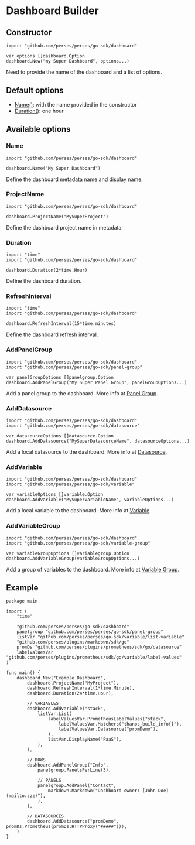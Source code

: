 # Dashboard Builder

## Constructor

```golang
import "github.com/perses/perses/go-sdk/dashboard"

var options []dashboard.Option
dashboard.New("my Super Dashboard", options...)
```

Need to provide the name of the dashboard and a list of options.

## Default options

- [Name()](#name): with the name provided in the constructor
- [Duration()](#duration): one hour

## Available options

### Name

```golang
import "github.com/perses/perses/go-sdk/dashboard" 

dashboard.Name("My Super Dashboard")
```

Define the dashboard metadata name and display name.

### ProjectName

```golang
import "github.com/perses/perses/go-sdk/dashboard" 

dashboard.ProjectName("MySuperProject")
```

Define the dashboard project name in metadata.

### Duration

```golang
import "time"
import "github.com/perses/perses/go-sdk/dashboard" 

dashboard.Duration(2*time.Hour)
```

Define the dashboard duration.

### RefreshInterval

```golang
import "time"
import "github.com/perses/perses/go-sdk/dashboard" 

dashboard.RefreshInterval(15*time.minutes)
```

Define the dashboard refresh interval.

### AddPanelGroup

```golang
import "github.com/perses/perses/go-sdk/dashboard"
import "github.com/perses/perses/go-sdk/panel-group"

var panelGroupOptions []panelgroup.Option
dashboard.AddPanelGroup("My Super Panel Group", panelGroupOptions...)
```

Add a panel group to the dashboard. More info at [Panel Group](./panel-group.md).

### AddDatasource

```golang
import "github.com/perses/perses/go-sdk/dashboard"
import "github.com/perses/perses/go-sdk/datasource"

var datasourceOptions []datasource.Option
dashboard.AddDatasource("MySuperDatasourceName", datasourceOptions...)
```

Add a local datasource to the dashboard. More info at [Datasource](./datasource.md).

### AddVariable

```golang
import "github.com/perses/perses/go-sdk/dashboard"
import "github.com/perses/perses/go-sdk/variable"

var variableOptions []variable.Option
dashboard.AddVariable("MySuperVariableName", variableOptions...)
```

Add a local variable to the dashboard. More info at [Variable](./variable.md).

### AddVariableGroup

```golang
import "github.com/perses/perses/go-sdk/dashboard" 
import "github.com/perses/perses/go-sdk/variable-group"

var variableGroupOptions []variablegroup.Option
dashboard.AddVariableGroup(variableGroupOptions...)
```

Add a group of variables to the dashboard. More info at [Variable Group](./variable-group.md).

## Example

```golang
package main

import (
	"time"

	"github.com/perses/perses/go-sdk/dashboard"
	panelgroup "github.com/perses/perses/go-sdk/panel-group"
	listVar "github.com/perses/perses/go-sdk/variable/list-variable"
	"github.com/perses/plugins/markdown/sdk/go"
	promDs "github.com/perses/plugins/prometheus/sdk/go/datasource"
	labelValuesVar "github.com/perses/plugins/prometheus/sdk/go/variable/label-values"
)

func main() {
	dashboard.New("Example Dashboard",
		dashboard.ProjectName("MyProject"),
		dashboard.RefreshInterval(1*time.Minute),
		dashboard.Duration(24*time.Hour),

		// VARIABLES
		dashboard.AddVariable("stack",
			listVar.List(
				labelValuesVar.PrometheusLabelValues("stack",
					labelValuesVar.Matchers("thanos_build_info{}"),
					labelValuesVar.Datasource("promDemo"),
				),
				listVar.DisplayName("PaaS"),
			),
		),

		// ROWS
		dashboard.AddPanelGroup("Info",
			panelgroup.PanelsPerLine(3),

			// PANELS
			panelgroup.AddPanel("Contact",
				markdown.Markdown("Dashboard owner: [John Doe](mailto:zzz)"),
			),
		),

		// DATASOURCES
		dashboard.AddDatasource("promDemo", promDs.Prometheus(promDs.HTTPProxy("#####"))),
	)
}

```
